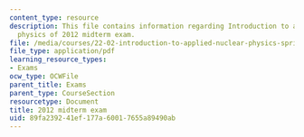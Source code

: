 ```yaml
---
content_type: resource
description: This file contains information regarding Introduction to applied nuclear
  physics of 2012 midterm exam.
file: /media/courses/22-02-introduction-to-applied-nuclear-physics-spring-2012/89fa239241ef177a60017655a89490ab_MIT22_02S12_midterm.pdf
file_type: application/pdf
learning_resource_types:
- Exams
ocw_type: OCWFile
parent_title: Exams
parent_type: CourseSection
resourcetype: Document
title: 2012 midterm exam
uid: 89fa2392-41ef-177a-6001-7655a89490ab
---
```

